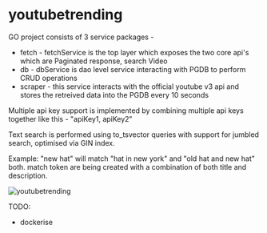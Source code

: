 # youtubetrending

GO project consists of 3 service packages -

* fetch - fetchService is the top layer which exposes the two core api's which are Paginated response, search Video
* db - dbService is dao level service interacting with PGDB to perform CRUD operations
* scraper - this service interacts with the official youtube v3 api and stores the retreived data into the PGDB every 10 seconds


Multiple api key support is implemented by combining multiple api keys together like this - "apiKey1, apiKey2"

Text search is performed using to_tsvector queries with support for jumbled search, optimised via GIN index.

Example: "new hat" will match "hat in new york" and "old hat and new hat" both. match token are being created with a combination of both title and description.

 


 
![youtubetrending](https://user-images.githubusercontent.com/29565394/211211358-554e197a-12c6-4540-bc10-9487893cc8da.png)

TODO:
* dockerise
